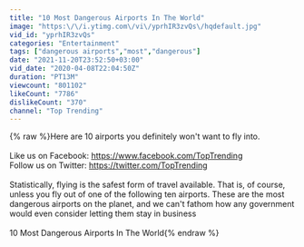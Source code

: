 ```yaml
---
title: "10 Most Dangerous Airports In The World"
image: "https:\/\/i.ytimg.com\/vi\/yprhIR3zvQs\/hqdefault.jpg"
vid_id: "yprhIR3zvQs"
categories: "Entertainment"
tags: ["dangerous airports","most","dangerous"]
date: "2021-11-20T23:52:50+03:00"
vid_date: "2020-04-08T22:04:50Z"
duration: "PT13M"
viewcount: "801102"
likeCount: "7786"
dislikeCount: "370"
channel: "Top Trending"
---
```

{% raw %}Here are 10 airports you definitely won't want to fly into.<br /><br />Like us on Facebook: <a rel="nofollow" target="blank" href="https://www.facebook.com/TopTrending">https://www.facebook.com/TopTrending</a><br />Follow us on Twitter: <a rel="nofollow" target="blank" href="https://twitter.com/TopTrending">https://twitter.com/TopTrending</a><br /><br />Statistically, flying is the safest form of travel available. That is, of course, unless you fly out of one of the following ten airports. These are the most dangerous airports on the planet, and we can't fathom how any government would even consider letting them stay in business<br /><br />10 Most Dangerous Airports In The World{% endraw %}
